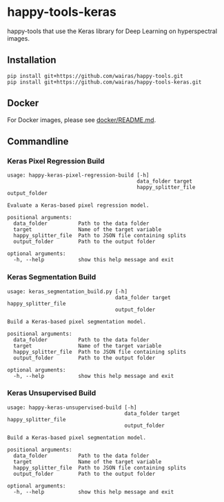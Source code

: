 # happy-tools-keras
happy-tools that use the Keras library for Deep Learning on hyperspectral images.

## Installation

```
pip install git+https://github.com/wairas/happy-tools.git
pip install git+https://github.com/wairas/happy-tools-keras.git
```

## Docker

For Docker images, please see [docker/README.md](docker/README.md).

## Commandline

### Keras Pixel Regression Build

```
usage: happy-keras-pixel-regression-build [-h]
                                          data_folder target
                                          happy_splitter_file output_folder

Evaluate a Keras-based pixel regression model.

positional arguments:
  data_folder          Path to the data folder
  target               Name of the target variable
  happy_splitter_file  Path to JSON file containing splits
  output_folder        Path to the output folder

optional arguments:
  -h, --help           show this help message and exit
```


### Keras Segmentation Build

```
usage: keras_segmentation_build.py [-h]
                                   data_folder target happy_splitter_file
                                   output_folder

Build a Keras-based pixel segmentation model.

positional arguments:
  data_folder          Path to the data folder
  target               Name of the target variable
  happy_splitter_file  Path to JSON file containing splits
  output_folder        Path to the output folder

optional arguments:
  -h, --help           show this help message and exit
```


### Keras Unsupervised Build

```
usage: happy-keras-unsupervised-build [-h]
                                      data_folder target happy_splitter_file
                                      output_folder

Build a Keras-based pixel segmentation model.

positional arguments:
  data_folder          Path to the data folder
  target               Name of the target variable
  happy_splitter_file  Path to JSON file containing splits
  output_folder        Path to the output folder

optional arguments:
  -h, --help           show this help message and exit
```
